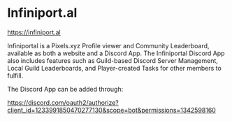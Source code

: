 # Infiniport.al
https://infiniport.al

Infiniportal is a Pixels.xyz Profile viewer and Community Leaderboard, available as both a website and a Discord App.
The Infiniportal Discord App also includes features such as Guild-based Discord Server Management, Local Guild Leaderboards, and Player-created Tasks for other members to fulfill. 

The Discord App can be added through:

https://discord.com/oauth2/authorize?client_id=1233991850470277130&scope=bot&permissions=1342598160
